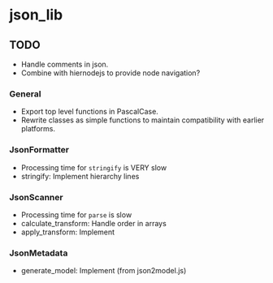 
# json_lib


## TODO

- Handle comments in json.
- Combine with hiernodejs to provide node navigation?


### General

- Export top level functions in PascalCase.
- Rewrite classes as simple functions to maintain compatibility with earlier platforms.


### JsonFormatter

- Processing time for `stringify` is VERY slow
- stringify: Implement hierarchy lines


### JsonScanner

- Processing time for `parse` is slow
- calculate_transform: Handle order in arrays
- apply_transform: Implement


### JsonMetadata

- generate_model: Implement (from json2model.js)



